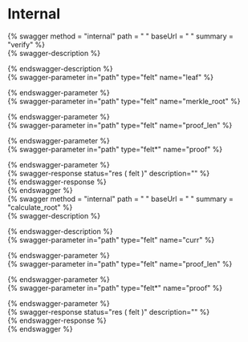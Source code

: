
Internal
========
  
{% swagger method = "internal" path = " " baseUrl = " " summary = "verify" %}  
{% swagger-description %}  
  
{% endswagger-description %}  
{% swagger-parameter in="path" type="felt" name="leaf" %}  
  
{% endswagger-parameter %}  
{% swagger-parameter in="path" type="felt" name="merkle_root" %}  
  
{% endswagger-parameter %}  
{% swagger-parameter in="path" type="felt" name="proof_len" %}  
  
{% endswagger-parameter %}  
{% swagger-parameter in="path" type="felt*" name="proof" %}  
  
{% endswagger-parameter %}  
{% swagger-response status="res ( felt )" description="" %}  
{% endswagger-response %}  
{% endswagger %}  
{% swagger method = "internal" path = " " baseUrl = " " summary = "calculate_root" %}  
{% swagger-description %}  
  
{% endswagger-description %}  
{% swagger-parameter in="path" type="felt" name="curr" %}  
  
{% endswagger-parameter %}  
{% swagger-parameter in="path" type="felt" name="proof_len" %}  
  
{% endswagger-parameter %}  
{% swagger-parameter in="path" type="felt*" name="proof" %}  
  
{% endswagger-parameter %}  
{% swagger-response status="res ( felt )" description="" %}  
{% endswagger-response %}  
{% endswagger %}